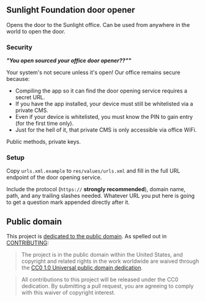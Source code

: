 ## Sunlight Foundation door opener

Opens the door to the Sunlight office. Can be used from anywhere in the world to open the door.


### Security

**_"You open sourced your office door opener??""_**

Your system's not secure unless it's open! Our office remains secure because:

* Compiling the app so it can find the door opening service requires a secret URL.
* If you have the app installed, your device must still be whitelisted via a private CMS.
* Even if your device is whitelisted, you must know the PIN to gain entry (for the first time only).
* Just for the hell of it, that private CMS is only accessible via office WiFi.

Public methods, private keys.


### Setup

Copy `urls.xml.example` to `res/values/urls.xml` and fill in the full URL endpoint of the door opening service.

Include the protocol (`https://` **strongly recommended**), domain name, path, and any trailing slashes needed. Whatever URL you put here is going to get a question mark appended directly after it.


## Public domain

This project is [dedicated to the public domain](LICENSE). As spelled out in [CONTRIBUTING](CONTRIBUTING.md):

> The project is in the public domain within the United States, and copyright and related rights in the work worldwide are waived through the [CC0 1.0 Universal public domain dedication](http://creativecommons.org/publicdomain/zero/1.0/).

> All contributions to this project will be released under the CC0 dedication. By submitting a pull request, you are agreeing to comply with this waiver of copyright interest.
